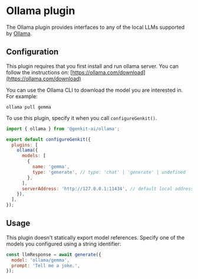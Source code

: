 # Ollama plugin

The Ollama plugin provides interfaces to any of the local LLMs supported by
[Ollama](https://ollama.com/).

## Configuration

This plugin requires that you first install and run ollama server. You can follow
the instructions on: [https://ollama.com/download](https://ollama.com/download)

You can use the Ollama CLI to download the model you are interested in. For
example:

```posix-terminal
ollama pull gemma
```

To use this plugin, specify it when you call `configureGenkit()`.

```js
import { ollama } from '@genkit-ai/ollama';

export default configureGenkit({
  plugins: [
    ollama({
      models: [
        {
          name: 'gemma',
          type: 'generate', // type: 'chat' | 'generate' | undefined
        },
      ],
      serverAddress: 'http://127.0.0.1:11434', // default local address
    }),
  ],
});
```

## Usage

This plugin doesn't statically export model references. Specify one of the
models you configured using a string identifier:

```js
const llmResponse = await generate({
  model: 'ollama/gemma',
  prompt: 'Tell me a joke.',
});
```
